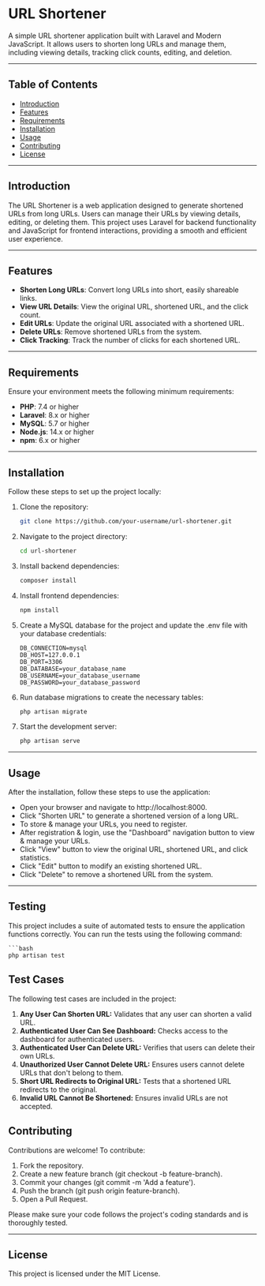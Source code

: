 # URL Shortener

A simple URL shortener application built with Laravel and Modern JavaScript. It allows users to shorten long URLs and manage them, including viewing details, tracking click counts, editing, and deletion.

---

## Table of Contents

- [Introduction](#introduction)
- [Features](#features)
- [Requirements](#requirements)
- [Installation](#installation)
- [Usage](#usage)
- [Contributing](#contributing)
- [License](#license)

---

## Introduction

The URL Shortener is a web application designed to generate shortened URLs from long URLs. Users can manage their URLs by viewing details, editing, or deleting them. This project uses Laravel for backend functionality and JavaScript for frontend interactions, providing a smooth and efficient user experience.

---

## Features

- **Shorten Long URLs**: Convert long URLs into short, easily shareable links.
- **View URL Details**: View the original URL, shortened URL, and the click count.
- **Edit URLs**: Update the original URL associated with a shortened URL.
- **Delete URLs**: Remove shortened URLs from the system.
- **Click Tracking**: Track the number of clicks for each shortened URL.

---

## Requirements

Ensure your environment meets the following minimum requirements:

- **PHP**: 7.4 or higher
- **Laravel**: 8.x or higher
- **MySQL**: 5.7 or higher
- **Node.js**: 14.x or higher
- **npm**: 6.x or higher

---

## Installation

Follow these steps to set up the project locally:

1. Clone the repository:
   ```bash
   git clone https://github.com/your-username/url-shortener.git

2. Navigate to the project directory:

    ```bash
    cd url-shortener
    
3. Install backend dependencies:

    ```bash
    composer install
    
4. Install frontend dependencies:

    ```bash
    npm install
    
5. Create a MySQL database for the project and update the .env file with your database credentials:

    ```.env
    DB_CONNECTION=mysql
    DB_HOST=127.0.0.1
    DB_PORT=3306
    DB_DATABASE=your_database_name
    DB_USERNAME=your_database_username
    DB_PASSWORD=your_database_password

6. Run database migrations to create the necessary tables:

    ```bash
    php artisan migrate

7. Start the development server:

    ```bash
    php artisan serve

---
    
## Usage

After the installation, follow these steps to use the application:

- Open your browser and navigate to http://localhost:8000.
- Click "Shorten URL" to generate a shortened version of a long URL.
- To store & manage your URLs, you need to register.
- After registration & login, use the "Dashboard" navigation button to view & manage your URLs.
- Click "View" button to view the original URL, shortened URL, and click statistics.
- Click "Edit" button to modify an existing shortened URL.
- Click "Delete" to remove a shortened URL from the system.

---

## Testing

This project includes a suite of automated tests to ensure the application functions correctly. You can run the tests using the following command:

    ```bash
    php artisan test


## Test Cases

The following test cases are included in the project:

1. **Any User Can Shorten URL:** Validates that any user can shorten a valid URL.
2. **Authenticated User Can See Dashboard:** Checks access to the dashboard for authenticated users.
3. **Authenticated User Can Delete URL:** Verifies that users can delete their own URLs.
4. **Unauthorized User Cannot Delete URL:** Ensures users cannot delete URLs that don't belong to them.
5. **Short URL Redirects to Original URL:** Tests that a shortened URL redirects to the original.
6. **Invalid URL Cannot Be Shortened:** Ensures invalid URLs are not accepted.

## Contributing

Contributions are welcome! To contribute:

1. Fork the repository.
2. Create a new feature branch (git checkout -b feature-branch).
3. Commit your changes (git commit -m 'Add a feature').
4. Push the branch (git push origin feature-branch).
5. Open a Pull Request.

Please make sure your code follows the project's coding standards and is thoroughly tested.

---

## License

This project is licensed under the MIT License.
